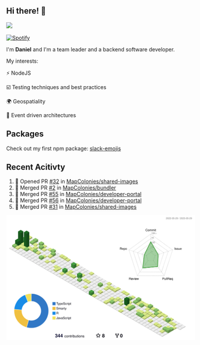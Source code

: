 ## Hi there! 👋

<p>
  <img src="https://github-readme-stats.vercel.app/api?username=syncush&theme=tokyonight">
</p>

[![Spotify](https://novatorem-rust.vercel.app/api/spotify)](https://open.spotify.com/user/syncush)

I'm **Daniel** and I'm a team leader and a backend software developer.

My interests:

⚡ NodeJS

☑️ Testing techniques and best practices

🌍 Geospatiality

🧠 Event driven architectures

## Packages
Check out my first npm package: [slack-emojis](https://www.npmjs.com/package/slack-emojis)

## Recent Acitivty
<!--START_SECTION:activity-->
1. 💪 Opened PR [#32](https://github.com/MapColonies/shared-images/pull/32) in [MapColonies/shared-images](https://github.com/MapColonies/shared-images)
2. 🎉 Merged PR [#2](https://github.com/MapColonies/bundler/pull/2) in [MapColonies/bundler](https://github.com/MapColonies/bundler)
3. 🎉 Merged PR [#55](https://github.com/MapColonies/developer-portal/pull/55) in [MapColonies/developer-portal](https://github.com/MapColonies/developer-portal)
4. 🎉 Merged PR [#56](https://github.com/MapColonies/developer-portal/pull/56) in [MapColonies/developer-portal](https://github.com/MapColonies/developer-portal)
5. 🎉 Merged PR [#31](https://github.com/MapColonies/shared-images/pull/31) in [MapColonies/shared-images](https://github.com/MapColonies/shared-images)
<!--END_SECTION:activity-->

![contrib](./profile-3d-contrib/profile-green-animate.svg)

